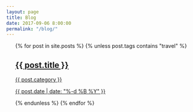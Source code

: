 ```yaml
---
layout: page
title: Blog
date: 2017-09-06 8:00:00
permalink: "/blog/"
---
```


<ul class="post-list">
    {% for post in site.posts %}
        {% unless post.tags contains "travel" %}
            <a class="post-link" href="{{ post.url | prepend: site.baseurl }}">
                <div class="post-block" style="background-image: url(/assets/img/travel/{{ post.thumbnail }})">
                    <div class="post-overlay">
                        <div class="post-block-content">
                            <h2>{{ post.title }}</h2>
                            <p>{{ post.category }}</p>
                            <p>{{ post.date | date: "%-d %B %Y" }}</p>
                        </div>
                    </div>
                </div>
            </a>
        {% endunless %}
    {% endfor %}
</ul>
